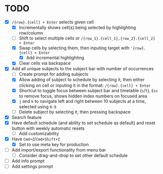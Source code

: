 # TODO
- [x] `/{row}.{cell} + Enter` selects given cell
    - [x] Incrementally shows cell(s) being selected by highlighting row/column
    - [ ] Shift to select multiple cells or `/{row_1}.{cell_1},{row_2}.{cell_2} + Enter`
    - [x] Swap cells by selecting them, then inputing target with `'{row}.{cell} + Enter`
        - [x] Add incremental highlighting
    - [x] Clear cells via backspace
- [x] Add all unique subjects to the subject bar with number of occurrences
    - [ ] Create prompt for adding subjects
    - [x] Allow adding of subject to schedule by selecting it, then either clicking on cell or inputing it in the format: `/{row}.{cell} + Enter`
    - [x] Shortcut to toggle focus between subject bar and timetable (`s`/`t`), `Esc` to remove focus, shows hidden index numbers on focused area
    - [x] `j` and `k` to navigate left and right between 10 subjects at a time, selected using `0-9`
    - [ ] Delete subject by selecting it, then pressing backspace
- [x] Search feature
- [x] Have default schedule (and ability to set schedule as default) and reset button with weekly automatic resets
    - [ ] Add customizability
- [x] Have `Cmd+Z`/`Cmd+Shift+Z`
    - [x] Set to use meta key for production
- [ ] Add import/export functionality from menu bar
    - [ ] Consider drag-and-drop to set other default schedule
- [ ] Add info prompt
- [ ] Add settings prompt